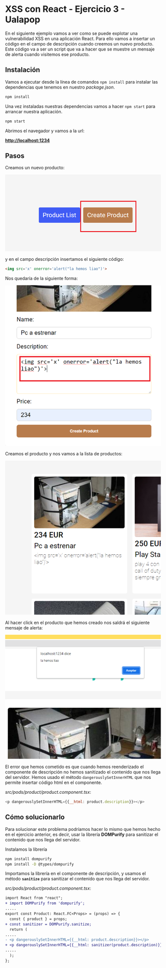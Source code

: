 # XSS con React - Ejercicio 3 - Ualapop

En el siguiente ejemplo vamos a ver como se puede explotar una vulnerabilidad XSS en una aplicación React. Para ello vamos a insertar un código en el campo de descripción cuando creemos un nuevo producto. Este código va a ser un script que va a hacer que se muestre un mensaje de alerta cuando visitemos ese producto.

## Instalación

Vamos a ejecutar desde la línea de comandos `npm install` para instalar las dependencias que tenemos en nuestro _package.json_.

```bash
npm install
```

Una vez instaladas nuestras dependencias vamos a hacer `npm start` para arrancar nuestra aplicación.

```bash
npm start
```

Abrimos el navegador y vamos a la url:

[**http://localhost:1234**](http://localhost:1234)

## Pasos

Creamos un nuevo producto:

![01](assets/01.png)

y en el campo descripción insertamos el siguiente código:

```html
<img src='x' onerror='alert("la hemos liao")'>
```

Nos quedaría de la siguiente forma:

![02](assets/02.png)

Creamos el producto y nos vamos a la lista de productos:

![03](assets/03.png)

Al hacer click en el producto que hemos creado nos saldrá el siguiente mensaje de alerta:

![04](assets/04.png)

El error que hemos cometido es que cuando hemos reenderizado el componente de descripción no hemos sanitizado el contenido que nos llega del servidor. Hemos usado el método `dangerouslySetInnerHTML` que nos permite insertar código html en el componente.

_src/pods/product/product.component.tsx_:

```javascript
<p dangerouslySetInnerHTML={{__html: product.description}}></p>
```

## Cómo solucionarlo

Para solucionar este problema podríamos hacer lo mismo que hemos hecho en el ejercicio anterior, es decir, usar la librería **DOMPurify** para sanitizar el contenido que nos llega del servidor.

Instalamos la librería

```bash
npm install dompurify
npm install -D @types/dompurify
```

Importamos la librería en el componente de descripción, y usamos el método **`sanitize`** para sanitizar el contenido que nos llega del servidor.

_src/pods/product/product.component.tsx_:

```diff
import React from "react";
+ import DOMPurify from 'dompurify';
.....
export const Product: React.FC<Props> = (props) => {
  const { product } = props;
+ const sanitizer = DOMPurify.sanitize;  
  return (
.....
- <p dangerouslySetInnerHTML={{__html: product.description}}></p>
+ <p dangerouslySetInnerHTML={{__html: sanitizer(product.description)}}></p>
.....
  );
};
```
